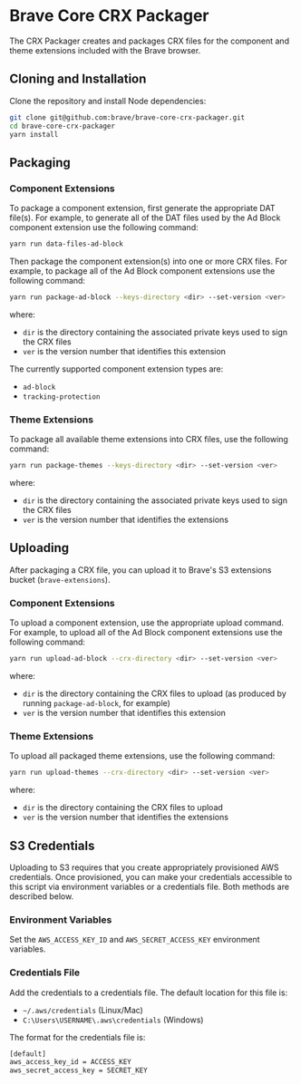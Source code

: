 # Brave Core CRX Packager

The CRX Packager creates and packages CRX files for the component and theme extensions included with the Brave browser.

## Cloning and Installation

Clone the repository and install Node dependencies:

```bash
git clone git@github.com:brave/brave-core-crx-packager.git
cd brave-core-crx-packager
yarn install
```

## Packaging

### Component Extensions

To package a component extension, first generate the appropriate DAT file(s). For example, to generate all of the DAT files used by the Ad Block component extension use the following command:

```bash
yarn run data-files-ad-block
```

Then package the component extension(s) into one or more CRX files. For example, to package all of the Ad Block component extensions use the following command:

```bash
yarn run package-ad-block --keys-directory <dir> --set-version <ver>
```

where:

* `dir` is the directory containing the associated private keys used to sign the CRX files
* `ver` is the version number that identifies this extension

The currently supported component extension types are:

* `ad-block`
* `tracking-protection`

### Theme Extensions

To package all available theme extensions into CRX files, use the following command:

```bash
yarn run package-themes --keys-directory <dir> --set-version <ver>
```

where:

* `dir` is the directory containing the associated private keys used to sign the CRX files
* `ver` is the version number that identifies the extensions

## Uploading

After packaging a CRX file, you can upload it to Brave's S3 extensions bucket (`brave-extensions`).

### Component Extensions

To upload a component extension, use the appropriate upload command. For example, to upload all of the Ad Block component extensions use the following command:

```bash
yarn run upload-ad-block --crx-directory <dir> --set-version <ver>
```

where:

* `dir` is the directory containing the CRX files to upload (as produced by running `package-ad-block`, for example)
* `ver` is the version number that identifies this extension

### Theme Extensions

To upload all packaged theme extensions, use the following command:

```bash
yarn run upload-themes --crx-directory <dir> --set-version <ver>
```

where:

* `dir` is the directory containing the CRX files to upload
* `ver` is the version number that identifies the extensions

## S3 Credentials

Uploading to S3 requires that you create appropriately provisioned AWS credentials. Once provisioned, you can make your credentials accessible to this script via environment variables or a credentials file. Both methods are described below.

### Environment Variables

Set the `AWS_ACCESS_KEY_ID` and `AWS_SECRET_ACCESS_KEY` environment variables.

### Credentials File

Add the credentials to a credentials file. The default location for this file is:

* `~/.aws/credentials` (Linux/Mac)
* `C:\Users\USERNAME\.aws\credentials` (Windows)

The format for the credentials file is:

```bash
[default]
aws_access_key_id = ACCESS_KEY
aws_secret_access_key = SECRET_KEY
```
